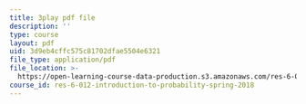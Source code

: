```yaml
---
title: 3play pdf file
description: ''
type: course
layout: pdf
uid: 3d9eb4cffc575c81702dfae5504e6321
file_type: application/pdf
file_location: >-
  https://open-learning-course-data-production.s3.amazonaws.com/res-6-012-introduction-to-probability-spring-2018/3d9eb4cffc575c81702dfae5504e6321_X04gTpC7wAs.pdf
course_id: res-6-012-introduction-to-probability-spring-2018
---
```

